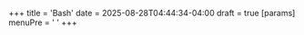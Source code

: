 +++
title = 'Bash'
date = 2025-08-28T04:44:34-04:00
draft = true
[params]
  menuPre = '<i class="fa-solid fa-layer-group"></i> '
+++
